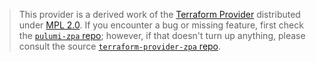 > This provider is a derived work of the [Terraform Provider](https://github.com/terraform-providers/terraform-provider-zpa)
> distributed under [MPL 2.0](https://www.mozilla.org/en-US/MPL/2.0/). If you encounter a bug or missing feature,
> first check the [`pulumi-zpa` repo](/issues); however, if that doesn't turn up anything,
> please consult the source [`terraform-provider-zpa` repo](https://github.com/terraform-providers/terraform-provider-zpa/issues).
